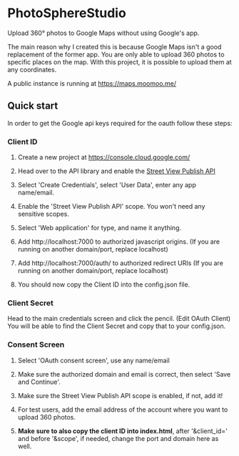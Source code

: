 # PhotoSphereStudio
Upload 360° photos to Google Maps without using Google's app.

The main reason why I created this is because Google Maps isn't a good replacement of the former app. You are only able to upload 360 photos to specific places on the map. With this project, it is possible to upload them at any coordinates.

A public instance is running at https://maps.moomoo.me/
## Quick start
In order to get the Google api keys required for the oauth follow these steps:

### Client ID
1) Create a new project at https://console.cloud.google.com/

2) Head over to the API library and enable the <a href="https://console.cloud.google.com/apis/library/streetviewpublish.googleapis.com">Street View Publish API</a>

3) Select 'Create Credentials', select 'User Data', enter any app name/email.

4) Enable the 'Street View Publish API' scope. You won't need any sensitive scopes.

5) Select 'Web application' for type, and name it anything.

6) Add http://localhost:7000 to authorized javascript origins. (If you are running on another domain/port, replace localhost)

7) Add http://localhost:7000/auth/ to authorized redirect URIs (If you are running on another domain/port, replace localhost)

8) You should now copy the Client ID into the config.json file.

### Client Secret
Head to the main credentials screen and click the pencil. (Edit OAuth Client) You will be able to find the Client Secret and copy that to your config.json.

### Consent Screen
1) Select 'OAuth consent screen', use any name/email

2) Make sure the authorized domain and email is correct, then select 'Save and Continue'.

3) Make sure the Street View Publish API scope is enabled, if not, add it!

4) For test users, add the email address of the account where you want to upload 360 photos.

5) **Make sure to also copy the client ID into index.html**, after '&client_id=' and before '&scope', if needed, change the port and domain here as well.
